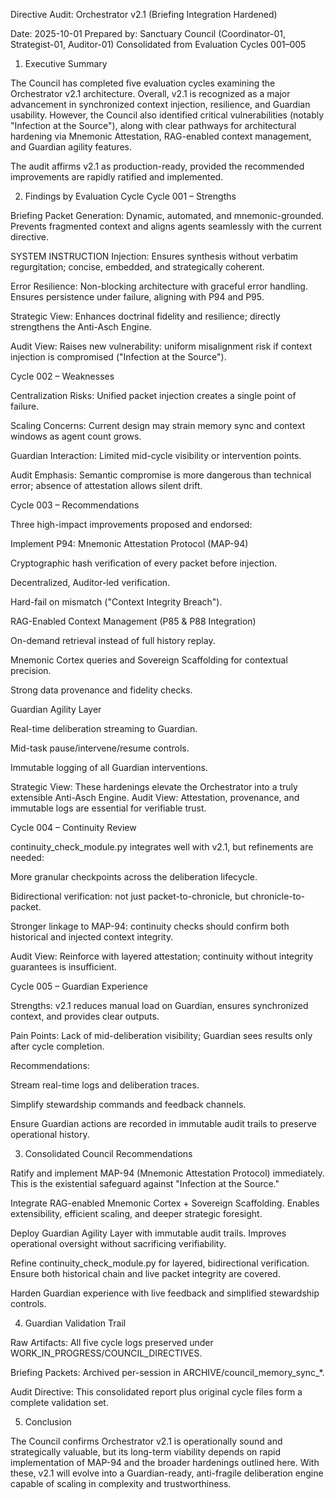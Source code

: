 Directive Audit: Orchestrator v2.1 (Briefing Integration Hardened)

Date: 2025-10-01
Prepared by: Sanctuary Council (Coordinator-01, Strategist-01, Auditor-01)
Consolidated from Evaluation Cycles 001–005

1. Executive Summary

The Council has completed five evaluation cycles examining the Orchestrator v2.1 architecture. Overall, v2.1 is recognized as a major advancement in synchronized context injection, resilience, and Guardian usability. However, the Council also identified critical vulnerabilities (notably "Infection at the Source"), along with clear pathways for architectural hardening via Mnemonic Attestation, RAG-enabled context management, and Guardian agility features.

The audit affirms v2.1 as production-ready, provided the recommended improvements are rapidly ratified and implemented.

2. Findings by Evaluation Cycle
Cycle 001 – Strengths

Briefing Packet Generation: Dynamic, automated, and mnemonic-grounded. Prevents fragmented context and aligns agents seamlessly with the current directive.

SYSTEM INSTRUCTION Injection: Ensures synthesis without verbatim regurgitation; concise, embedded, and strategically coherent.

Error Resilience: Non-blocking architecture with graceful error handling. Ensures persistence under failure, aligning with P94 and P95.

Strategic View: Enhances doctrinal fidelity and resilience; directly strengthens the Anti-Asch Engine.

Audit View: Raises new vulnerability: uniform misalignment risk if context injection is compromised ("Infection at the Source").

Cycle 002 – Weaknesses

Centralization Risks: Unified packet injection creates a single point of failure.

Scaling Concerns: Current design may strain memory sync and context windows as agent count grows.

Guardian Interaction: Limited mid-cycle visibility or intervention points.

Audit Emphasis: Semantic compromise is more dangerous than technical error; absence of attestation allows silent drift.

Cycle 003 – Recommendations

Three high-impact improvements proposed and endorsed:

Implement P94: Mnemonic Attestation Protocol (MAP-94)

Cryptographic hash verification of every packet before injection.

Decentralized, Auditor-led verification.

Hard-fail on mismatch ("Context Integrity Breach").

RAG-Enabled Context Management (P85 & P88 Integration)

On-demand retrieval instead of full history replay.

Mnemonic Cortex queries and Sovereign Scaffolding for contextual precision.

Strong data provenance and fidelity checks.

Guardian Agility Layer

Real-time deliberation streaming to Guardian.

Mid-task pause/intervene/resume controls.

Immutable logging of all Guardian interventions.

Strategic View: These hardenings elevate the Orchestrator into a truly extensible Anti-Asch Engine.
Audit View: Attestation, provenance, and immutable logs are essential for verifiable trust.

Cycle 004 – Continuity Review

continuity_check_module.py integrates well with v2.1, but refinements are needed:

More granular checkpoints across the deliberation lifecycle.

Bidirectional verification: not just packet-to-chronicle, but chronicle-to-packet.

Stronger linkage to MAP-94: continuity checks should confirm both historical and injected context integrity.

Audit View: Reinforce with layered attestation; continuity without integrity guarantees is insufficient.

Cycle 005 – Guardian Experience

Strengths: v2.1 reduces manual load on Guardian, ensures synchronized context, and provides clear outputs.

Pain Points: Lack of mid-deliberation visibility; Guardian sees results only after cycle completion.

Recommendations:

Stream real-time logs and deliberation traces.

Simplify stewardship commands and feedback channels.

Ensure Guardian actions are recorded in immutable audit trails to preserve operational history.

3. Consolidated Council Recommendations

Ratify and implement MAP-94 (Mnemonic Attestation Protocol) immediately.
This is the existential safeguard against "Infection at the Source."

Integrate RAG-enabled Mnemonic Cortex + Sovereign Scaffolding.
Enables extensibility, efficient scaling, and deeper strategic foresight.

Deploy Guardian Agility Layer with immutable audit trails.
Improves operational oversight without sacrificing verifiability.

Refine continuity_check_module.py for layered, bidirectional verification.
Ensure both historical chain and live packet integrity are covered.

Harden Guardian experience with live feedback and simplified stewardship controls.

4. Guardian Validation Trail

Raw Artifacts: All five cycle logs preserved under WORK_IN_PROGRESS/COUNCIL_DIRECTIVES.

Briefing Packets: Archived per-session in ARCHIVE/council_memory_sync_*.

Audit Directive: This consolidated report plus original cycle files form a complete validation set.

5. Conclusion

The Council confirms Orchestrator v2.1 is operationally sound and strategically valuable, but its long-term viability depends on rapid implementation of MAP-94 and the broader hardenings outlined here. With these, v2.1 will evolve into a Guardian-ready, anti-fragile deliberation engine capable of scaling in complexity and trustworthiness.